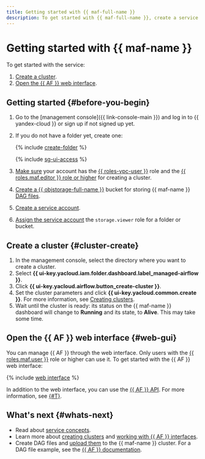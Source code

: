```yaml
---
title: Getting started with {{ maf-full-name }}
description: To get started with {{ maf-full-name }}, create a service cluster and open the {{ AF }} web interface.
---
```


# Getting started with {{ maf-name }}

To get started with the service:

1. [Create a cluster](#cluster-create).
1. [Open the {{ AF }} web interface](#web-gui).

## Getting started {#before-you-begin}

1. Go to the [management console]({{ link-console-main }}) and log in to {{ yandex-cloud }} or sign up if not signed up yet.


1. If you do not have a folder yet, create one:

   {% include [create-folder](../_includes/create-folder.md) %}

   {% include [sg-ui-access](../_includes/mdb/maf/note-sg-ui-access.md) %}

1. [Make sure](../iam/operations/roles/get-assigned-roles.md) your account has the [{{ roles-vpc-user }}](../vpc/security/index.md#vpc-user) role and the [{{ roles.maf.editor }} role or higher](security/index.md#roles-list) for creating a cluster.
1. [Create a {{ objstorage-full-name }}](../storage/operations/buckets/create.md) bucket for storing {{ maf-name }} [DAG files](concepts/index.md#about-the-service).
1. [Create a service account](../iam/operations/sa/create.md).
1. [Assign the service account](../iam/operations/sa/assign-role-for-sa.md) the `storage.viewer` role for a folder or bucket.


## Create a cluster {#cluster-create}

1. In the management console, select the directory where you want to create a cluster.
1. Select **{{ ui-key.yacloud.iam.folder.dashboard.label_managed-airflow }}**.
1. Click **{{ ui-key.yacloud.airflow.button_create-cluster }}**.
1. Set the cluster parameters and click **{{ ui-key.yacloud.common.create }}**. For more information, see [Creating clusters](operations/cluster-create.md).
1. Wait until the cluster is ready: its status on the {{ maf-name }} dashboard will change to **Running** and its state, to **Alive**. This may take some time.

## Open the {{ AF }} web interface {#web-gui}

You can manage {{ AF }} through the web interface. Only users with the [{{ roles.maf.user }}](security/index.md#managed-airflow-user) role or higher can use it. To get started with the {{ AF }} web interface:

{% include [web interface](../_includes/mdb/maf/web-interface.md) %}

In addition to the web interface, you can use the [{{ AF }} API](https://airflow.apache.org/docs/apache-airflow/stable/stable-rest-api-ref.html). For more information, see [{#T}](operations/af-interfaces.md).

## What's next {#whats-next}

* Read about [service concepts](concepts/index.md).
* Learn more about [creating clusters](operations/cluster-create.md) and [working with {{ AF }} interfaces](operations/af-interfaces.md).
* Create DAG files and [upload them](operations/upload-dags.md) to the {{ maf-name }} cluster. For a DAG file example, see the [{{ AF }} documentation](https://airflow.apache.org/docs/apache-airflow/stable/tutorial/fundamentals.html).
